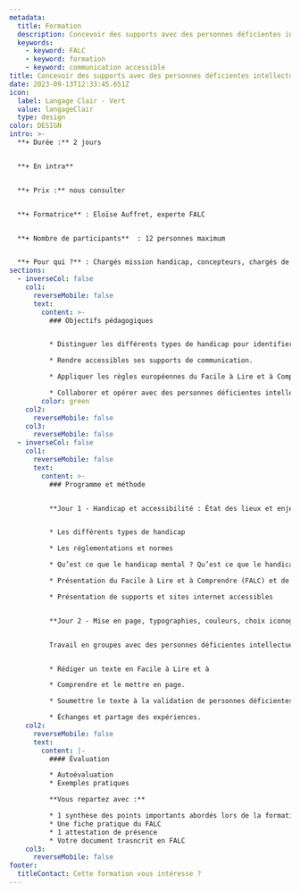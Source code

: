 ```yaml
---
metadata:
  title: Formation
  description: Concevoir des supports avec des personnes déficientes intellectuelles
  keywords:
    - keyword: FALC
    - keyword: formation
    - keyword: communication accessible
title: Concevoir des supports avec des personnes déficientes intellectuelles
date: 2023-09-13T12:33:45.651Z
icon:
  label: Langage Clair - Vert
  value: langageClair
  type: design
color: DESIGN
intro: >-
  **+ Durée :** 2 jours


  **+﻿ En intra**


  **+﻿ Prix :** nous consulter


  **+ Formatrice** : Eloïse Auffret, experte FALC


  **+ Nombre de participants**  : 12 personnes maximum


  **+ Pour qui ?** : Chargés mission handicap, concepteurs, chargés de communication, professionnels souhaitant découvrir la communication accessible.
sections:
  - inverseCol: false
    col1:
      reverseMobile: false
      text:
        content: >-
          ### Objectifs pédagogiques


          * Distinguer les différents types de handicap pour identifier ses cibles et maîtriser leurs problématiques.

          * Rendre accessibles ses supports de communication.

          * Appliquer les règles européennes du Facile à Lire et à Comprendre.

          * Collaborer et opérer avec des personnes déficientes intellectuelles.
        color: green
    col2:
      reverseMobile: false
    col3:
      reverseMobile: false
  - inverseCol: false
    col1:
      reverseMobile: false
      text:
        content: >-
          ### Programme et méthode


          **Jour 1 - Handicap et accessibilité : État des lieux et enjeux**


          * Les différents types de handicap

          * Les réglementations et normes

          * Qu’est ce que le handicap mental ? Qu’est ce que le handicap psychique ? Quels sont les besoins des personnes déficientes intellectuelles?

          * Présentation du Facile à Lire et à Comprendre (FALC) et de ses principes

          * Présentation de supports et sites internet accessibles


          **Jour 2 - Mise en page, typographies, couleurs, choix iconographiques**


          Travail en groupes avec des personnes déficientes intellectuelles


          * Rédiger un texte en Facile à Lire et à

          * Comprendre et le mettre en page.

          * Soumettre le texte à la validation de personnes déficientes intellectuelles.

          * Échanges et partage des expériences.
    col2:
      reverseMobile: false
      text:
        content: |-
          #### Évaluation

          * Autoévaluation 
          * Exemples pratiques

          **Vous repartez avec :** 

          * 1 synthèse des points importants abordés lors de la formation
          * Une fiche pratique du FALC
          * 1 attestation de présence
          * V﻿otre document trasncrit en FALC
    col3:
      reverseMobile: false
footer:
  titleContact: Cette formation vous intéresse ?
---
```

